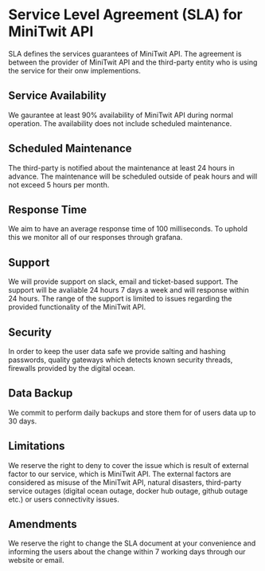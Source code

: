 # Service Level Agreement (SLA) for MiniTwit API
SLA defines the services guarantees of MiniTwit API. The agreement is between the provider of MiniTwit API and the third-party entity who is using the service for their onw implementions.

## Service Availability
We gaurantee at least 90% availability of MiniTwit API during normal operation. The availability does not include scheduled maintenance.

## Scheduled Maintenance
The third-party is notified about the maintenance at least 24 hours in advance. The maintenance will be scheduled outside of peak hours and will not exceed 5 hours per month.

## Response Time
We aim to have an average response time of 100 milliseconds. To uphold this we monitor all of our responses through grafana.

## Support
We will provide support on slack, email and ticket-based support. The support will be avaliable 24 hours 7 days a week and will response within 24 hours. The range of the support is limited to issues regarding the provided functionality of the MiniTwit API.

## Security
In order to keep the user data safe we provide salting and hashing passwords, quality gateways which detects known security threads, firewalls provided by the digital ocean.

## Data Backup
We commit to perform daily backups and store them for of users data up to 30 days.

## Limitations
We reserve the right to deny to cover the issue which is result of external factor to our service, which is MiniTwit API. The external factors are considered as misuse of the MiniTwit API, natural disasters, third-party service outages (digital ocean outage, docker hub outage, github outage etc.) or users connectivity issues.

## Amendments
We reserve the right to change the SLA document at your convenience and informing the users about the change within 7 working days through our website or email.
